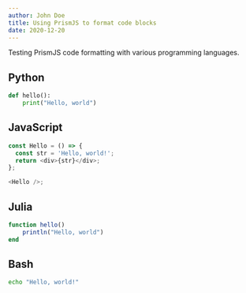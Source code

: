 ```yaml
---
author: John Doe
title: Using PrismJS to format code blocks
date: 2020-12-20
---
```


Testing PrismJS code formatting with various programming languages.

## Python

```python
def hello():
    print("Hello, world")
```

## JavaScript

```js
const Hello = () => {
  const str = 'Hello, world!';
  return <div>{str}</div>;
};

<Hello />;
```

## Julia

```julia
function hello()
    println("Hello, world")
end
```

## Bash

```bash
echo "Hello, world!"
```
